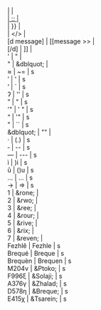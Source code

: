 <!DOCTYPE html>
<span class="symbol"> | <symbol> | <br>
<a href=" | {{ | <br>
https://en.wikipedia.org/wiki/ | (wiki)  | <br>
https://en.wiktionary.org/wiki/ | (wikt)  | <br>
"> | :: | <br>
</a> | }} | <br>
</span> | </> | <br>
[d message] | [[message >> | <br>
[/d] | ]] | <br>
' | &quot; | <br>
" | &dblquot; | <br>
≈ | ~= | s<br>
’ | ' | s<br>
‘ | ` | s<br>
ʔ | '' | s<br>
” | " | s<br>
'" | ' " | s<br>
“ | '" | s<br>
" | `` | s<br>
&dblquot; | "" | <br>
· | (.) | s<br>
‐ | -- | s<br>
— | --- | s<br>
ì | )i | s<br>
û | ()u | s<br>
… | ... | s<br>
→ | => |  s<br>
<overline>1</overline> | &rone; | <br>
<overline>2</overline> | &rwo; | <br>
<overline>3</overline> | &ree; | <br>
<overline>4</overline> | &rour; | <br>
<overline>5</overline> | &rive; | <br>
<overline>6</overline> | &rix; | <br>
<overline>7</overline> | &reven; | <br>
Fezhlê | Fezhle | s<br>
Brequé | Breque | s<br>
Brequèn | Brequen | s<br>
M204ν | &Ptoko; | s<br>
F996ξ | &Solaji; | s<br>
A376γ | &Zhalad; | s<br>
D578η | &Breque; | s<br>
E415χ | &Tsarein; |  s<br>